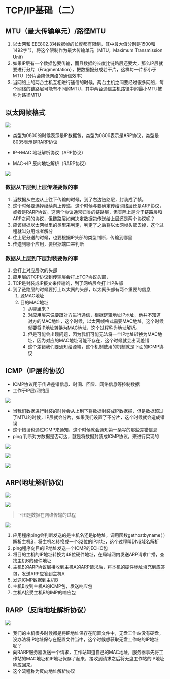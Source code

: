 # TCP/IP基础（二）

## MTU（最大传输单元）/路径MTU

1. 以太网和IEEE802.3对数据帧的长度都有限制，其中最大值分别是1500和1492字节，将这个限制作为最大传输单元（MTU，Maximum Transmission Unit）
2. 如果IP层有一个数据包要传输，而且数据的长度比链路层还要大，那么IP层就要进行分片（Fragmentation），把数据报分成若干片，这样每一片都小于MTU（分片会降低网络的通信效率）
3. 当网络上的两台主机互相进行通信的时候，两台主机之间要经过很多网络，每个网络的链路层可能有不同的MTU，其中两台通信主机路径中的最小MTU被称为路径MTU

## 以太网帧格式

![](https://i.loli.net/2020/04/22/rzo2RSLKdJDEOTj.png)

- 类型为0800的时候表示是IP数据包，类型为0806表示是ARP协议，类型是8035表示是RARP协议

- IP->MAC 地址解析协议（ARP协议）
- MAC->IP 反向地址解析（RARP协议）

![](https://i.loli.net/2020/04/22/R1EGkSlVPgjbYfC.png)

### 数据从下层到上层传递要做的事

1. 当数据从左边从上往下传输的时候，到了右边链路层，封装成了帧。
2. 这个时候要选择继续向上传递，这个时候与要确定传给网络层还是ARP协议，或者是RARP协议。这两个协议通常归类的链路层，但实际上是介于链路层和ARP之间的协议，但链路层如何决定数据包传送给上层还是两个协议呢？
3. 应该根据以太网帧里的类型来判定，判定了之后将以太网帧头部去掉，这个过程就叫分用或者解分
4. 往上层分送的时候，也要根据IP头部的类型判断，传输到哪里
5. 传送到哪个应用，要根据端口来判断

### 数据从上层到下层封装要做的事

1. 会打上对应层次的头部
2. 应用层的TCP协议到传输层会打上TCP协议头部，
3. TCP是封装成IP报文来传输的，到了网络层会打上IP头部
4. 到了链路层的时候要打上以太网的头部，以太网头部有两个重要的信息
   1. 源MAC地址
   2. 目的MAC地址
      1. 从哪里来？
      2. 对应用层来说要跟对方进行通信，根据逻辑地址IP地址，他并不知道对方的MAC地址，这个时候，以太网帧格式需要MAC地址，这个时候就要将IP地址转换为MAC地址，这个过程称为地址解析。
      3. 但是可能会出现问题，因为我们可能无法将一个IP地址转换为MAC地址，因为对应的MAC地址可能不存在，这个时候就会出现差错
      4. 这个差错我们要通知给源端，这个机制使用的机制就是下面的ICMP协议

## ICMP（IP层的协议）

- ICMP协议用于传递差错信息、时间、回显、网络信息等控制数据
- 工作于IP层/网络层

![](https://i.loli.net/2020/04/22/5GFyjTLYDRePSIA.png)

- 当我们数据进行封装的时候会从上到下将数据封装成IP数据报，但是数据超过了MTU的时候，IP层就会分片，如果我们设置了不分片，这个时候就会造成错误
- 这个错误也通过ICMP来通知，这个时候就会通知第一条写的那些差错信息
- ping 判断对方数据是否可达，就是将数据封装成ICMP协议，来进行实现的

![](https://i.loli.net/2020/04/22/OtX6lncWoL5GS3Z.png)

![](https://i.loli.net/2020/04/22/4GsRQAFaow9cmPt.png)

![](https://i.loli.net/2020/04/22/F5pVcBPL8u6hwmb.png)

## ARP(地址解析协议)

![](https://i.loli.net/2020/04/22/7MjK5ayQNDtSJox.png)

![](https://i.loli.net/2020/04/22/wncvtDr2aYVeHiZ.png)

> 下图是数据在网络传输的过程

![](https://i.loli.net/2020/04/22/BNRp9b5STwL1k8f.png)

1. 应用程序ping会判断发送的是主机名还是ip地址，调用函数gethostbyname( )解析主机B，将主机名转换成一个32位的IP地址，这个过程叫DNS域名解析
2. ping程序向目的IP地址发送一个ICMP的ECHO包
3. 将目的主机的IP地址转换为48位硬件地址，在局域网内发送ARP请求广播，查找主机B的硬件地址
4. 主机B的ARP协议层接收到主机A的ARP请求后，将本机的硬件地址填充到应答包，发送ARP应答到主机A
5. 发送ICMP数据到主机B
6. 主机B收到主机A的ICMP包，发送响应包
7. 主机A接受主机B的IMP的响应包

## RARP（反向地址解析协议）

![](https://i.loli.net/2020/04/22/uoIxTkhLE5S6j1i.png)

- 我们的主机很多时候都是将IP地址保存在配置文件中，无盘工作站没有硬盘，没办法将IP地址保存在配置文件当中，这个时候想获取无盘工作站的IP地址呢？
- 向RARP服务器发送一个请求，工作站知道自己的MAC地址，服务器事先将工作站的MAC地址和IP地址保存了起来，接收到请求之后将无盘工作站的IP地址响应回来。
- 这个流程称为反向地址解析协议